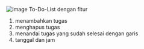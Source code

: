 ![image](https://github.com/user-attachments/assets/6e19b7e0-eaee-4e10-9504-952c1295dfeb)
To-Do-List dengan fitur 
1. menambahkan tugas
2. menghapus tugas
3. menandai tugas yang sudah selesai dengan garis
4. tanggal dan jam
